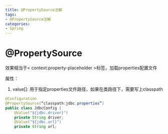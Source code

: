 ```yaml
---
title: @PropertySource注解
tags: 
- @PropertySource注解
categories: 
- Spring 
---
```


# @PropertySource

效果相当于< context:property-placeholder >标签，加载properties配置文件

属性：
1. value[]: 用于指定properties文件路径，如果在类路径下，需要写上classpath

```java
@Configuration
@PropertySource(“classpath:jdbc.properties”)
public class JdbcConfig {
    @Value("${jdbc.driver}")
    private String driver;
    @Value("${jdbc.url}")
    private String url;
```

